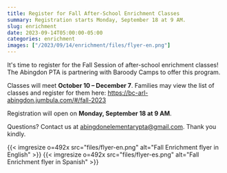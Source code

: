 ```yaml
--- 
title: Register for Fall After-School Enrichment Classes
summary: Registration starts Monday, September 18 at 9 AM.
slug: enrichment
date: 2023-09-14T05:00:00-05:00
categories: enrichment
images: ["/2023/09/14/enrichment/files/flyer-en.png"]
---
```


It's time to register for the Fall Session of after-school enrichment classes! The Abingdon PTA is partnering with Baroody Camps to offer this program.

Classes will meet **October 10 – December 7**. Families may view the list of classes and register for them here: https://bc-arl-abingdon.jumbula.com/#/fall-2023

Registration will open on **Monday, September 18 at 9 AM**.

Questions? Contact us at abingdonelementarypta@gmail.com. Thank you kindly.

{{< imgresize o=492x src="files/flyer-en.png" alt="Fall Enrichment flyer in English" >}}
{{< imgresize o=492x src="files/flyer-es.png" alt="Fall Enrichment flyer in Spanish" >}}